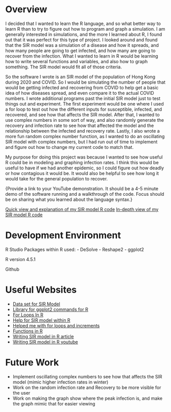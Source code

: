 # Overview

I decided that I wanted to learn the R language, and so what better way to learn R than to try to figure out how to program and graph a simulation. I am generally interested in simulations, and the more I learned about R, I found out that it was perfect for this type of project. I looked around and found that the SIR model was a simulation of a disease and how it spreads, and how many people are going to get infected, and how many are going to recover from the infection. What I wanted to learn in R would be learning how to write several functions and variables, and also how to graph something. The SIR model would fit all of those criteria. 

So the software I wrote is an SIR model of the population of Hong Kong during 2020 and COVID. So I would be simulating the number of people that would be getting infected and recovering from COVID to help get a basic idea of how diseases spread, and even compare it to the actual COVID numbers. I wrote additional programs past the initial SIR model just to test things out and experiment. The first experiment would be one where I used a for loop to test out how the different inputs for susceptible, infected, and recovered, and see how that affects the SIR model. After that, I wanted to use complex numbers in some sort of way, and also randomly generate the recovery and infection rate to see how that affected the model and the relationship between the infected and recovery rate. Lastly, I also wrote a more fun random complex number function, as I wanted to do an oscillating SIR model with complex numbers, but I had run out of time to implement and figure out how to change my current code to match that.

My purpose for doing this project was because I wanted to see how useful R could be in modeling and graphing infection rates. I think this would be useful to have if we had another epidemic, so I could figure out how deadly or how contagious it would be. It would also be helpful to see how long it would take for the general population to recover.  

{Provide a link to your YouTube demonstration. It should be a 4-5 minute demo of the software running and a walkthrough of the code. Focus should be on sharing what you learned about the language syntax.}

[Quick view and explanation of my SIR model R code](https://youtu.be/rXy3Tj8AtMU)
[In-depth view of my SIR model R code](https://youtu.be/o8ltDBjpiq0)
# Development Environment

R Studio
    Packages within R used:
    - DeSolve
    - Reshape2
    - ggplot2

R version 4.5.1

Github
# Useful Websites

- [Data set for SIR Model](https://www.kaggle.com/datasets/sudalairajkumar/novel-corona-virus-2019-dataset)
- [Library for ggplot2 commands for R](https://github.com/rstudio/cheatsheets/blob/main/data-visualization.pdf)
- [For Loops In R](https://www.w3schools.com/r/r_for_loop.asp)
- [Help for SIR model within R](https://rpubs.com/choisy/sir)
- [Helped me with for loops and increments](https://stackoverflow.com/questions/46546675/r-for-loop-increment-by-5s-but-start-at-1)
- [Functions in R](https://www.w3schools.com/r/r_functions.asp)
- [Writing SIR model in R article](https://rpubs.com/choisy/sir)
- [Writing SIR model in R youtube](https://youtu.be/NHtHQACcO9Q?si=l35e1TcVzNFVwxky)

# Future Work

- Implement oscillating complex numbers to see how that affects the SIR model (mimic higher infection rates in winter) 
- Work on the random infection rate and Recovery to be more visible for the user
- Work on making the graph show where the peak infection is, and make the graph mimic that for easier viewing


